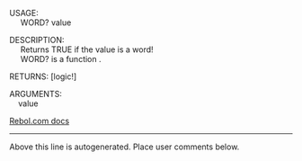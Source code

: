 USAGE:  
&nbsp;&nbsp;&nbsp;&nbsp;&nbsp;WORD?&nbsp;value&nbsp;  
  
DESCRIPTION:  
&nbsp;&nbsp;&nbsp;&nbsp;&nbsp;Returns&nbsp;TRUE&nbsp;if&nbsp;the&nbsp;value&nbsp;is&nbsp;a&nbsp;word!  
&nbsp;&nbsp;&nbsp;&nbsp;&nbsp;WORD?&nbsp;is&nbsp;a&nbsp;function&nbsp;.  
  
RETURNS:&nbsp;[logic!]  
  
ARGUMENTS:  
&nbsp;&nbsp;&nbsp;&nbsp;value  

[Rebol.com docs](http://www.rebol.com/r3/docs/functions/word-q.html)
___
Above this line is autogenerated. Place user comments below.